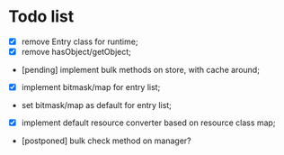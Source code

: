 # Todo list

 *  [x] remove Entry class for runtime;
 *  [x] remove hasObject/getObject;
 *  [pending] implement bulk methods on store, with cache around;
 *  [x] implement bitmask/map for entry list;
 *  set bitmask/map as default for entry list;
 *  [x] implement default resource converter based on resource class map;
 *  [postponed] bulk check method on manager?
